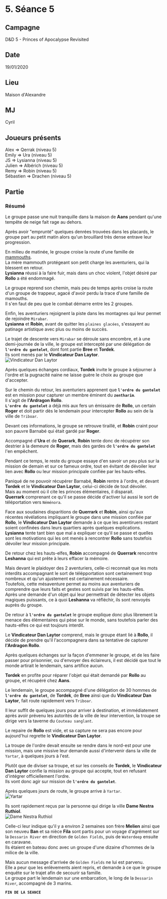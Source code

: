 # 5. Séance 5

## Campagne

D&D 5 - Princes of Apocalypse Revisited

## Date

19/01/2020

## Lieu

Maison d'Alexandre

## MJ

Cyril

## Joueurs présents

Alex => Qerrak (niveau 5)  
Emily => Ura (niveau 5)  
JS => Lysianna (niveau 5)  
Julien => Albérich (niveau 5)  
Remy => Robin (niveau 5)  
Sébastien => Drachen (niveau 5)

## Partie

### Résumé

Le groupe passe une nuit tranquille dans la maison de **Aans** pendant qu'une tempête de neige fait rage au dehors.

Après avoir "emprunté" quelques denrées trouvées dans les placards, le groupe part au petit matin alors qu'un brouillard très dense entrave leur progression.

En milieu de matinée, le groupe croise la route d'une famille de [mammouths](https://www.aidedd.org/dnd/monstres.php?vf=mammouth).  
La mère mammouth protégeant son petit charge les aventuriers, qui la blessent en retour.  
**Lysianna** réussi à la faire fuir, mais dans un choc violent, l'objet désiré par **Rollo** a été endommagé.

Le groupe reprend son chemin, mais peu de temps après croise la route d'un groupe de trappeur, agacé d'avoir perdu la trace d'une famille de mamouths.  
Il s'en faut de peu que le combat démarre entre les 2 groupes.

Enfin, les aventuriers rejoignent la piste dans les montagnes qui leur permet de rejoindre `Mirabar`.  
**Lysianna** et **Robin**, avant de quitter les `plaines glacées`, s'essayent au patinage artistique avec plus ou moins de succès.

Le trajet de descente vers `Mirabar` se déroule sans encombre, et à une demi-journée de la ville, le groupe est intercepté par une délégation de **`l'ordre du gantelet`**, dont font partie **Bree** et **Tordek**.  
Ils sont menés par le **Vindicateur Dan Laytor**.  
![Vindicateur Dan Laytor](./assets/images/persos/dan_laytor.png)

Après quelques échanges cordiaux, **Tordek** invite le groupe à séjourner à l'ordre et la pugnacité naine ne laisse guère le choix au groupe que d'accepter.

Sur le chemin du retour, les aventuriers apprenent que **`l'ordre du gantelet`** est en mission pour capturer un membre éminent du **`zentharim`**.  
Il s'agit de **l'Ardragon Rollo**.  
**`L'ordre du gantelet`** a déjà mis aux fers un émissaire de **Rollo**, un certain **Roger** et doit partir dès le lendemain pour intercepter **Rollo** au sein de la ville de `Triboar`.

Devant ces informations, le groupe se retrouve tiraillé, et **Robin** craint pour son pauvre Barnabé qui était gardé par **Roger**.

Accompagné d'**Ura** et de **Querark**, **Robin** tente donc de récupérer son destrier à la demeure de **Roger**, mais des gardes de **`l'ordre du gantelet`** l'en empêchent.

Pendant ce temps, le reste du groupe essaye d'en savoir un peu plus sur la mission de demain et sur ce fameux ordre, tout en évitant de dévoiler leur lien avec **Rollo** ou leur mission principale confiée par les hauts-elfes.

Paniqué de ne pouvoir récupérer Barnabé, **Robin** rentre à l'ordre, et devant **Tordek** et le **Vindicateur Dan Laytor**, celui-ci décide de tout dévoiler.  
Mais au moment où il cite les princes élémentaires, il disparait.  
**Querrark** comprenant ce qu'il se passe décide d'activer lui aussi le sort de téléportation vers `Néménora`.

Face aux soudaines disparitions de **Querrark** et **Robin**, ainsi qu'aux récentes révélations impliquant le groupe dans une mission confiée par **Rollo**, le **Vindicateur Dan Laytor** demande à ce que les aventiruers restant soient confinées dans leurs quartiers après quelques explications.  
**Lysianna** tente tant bien que mal a expliquer ce qu'il se passe et quelles sont les motivations qui les ont menés à rencontrer **Rollo** sans toutefois dévoiler leur mission principale.

De retour chez les hauts-elfes, **Robin** accompagné de **Querrark** rencontre **Leshanna** qui est prête à leurs effacer la mémoire.

Mais devant le plaidoyer des 2 aventuriers, celle-ci reconnait que les mots interdits accompagnant le sort de télépportation sont certainement trop nombreux et qu'un ajustement est certainement nécessaire.  
Toutefois, cette mésaventure permet au moins aux aventuriers de comprendre que leurs faits et gestes sont suivis par les hauts-elfes.  
Après une demande d'un objet qui leur permettrait de détecter les objets magiques puissants, ce à quoi **Leshanna** va réfléchir, ils sont renvoyés auprès du groupe.

De retour à **`l'ordre du gantelet`** le groupe explique donc plus librement la menace des élémentaires qui pèse sur le monde, sans toutefois parler des hauts-elfes ce qui est toujours interdit.

Le **Vindicateur Dan Laytor** comprend, mais le groupe étant lié à **Rollo**, il décide de prendre qu'il l'accompagnera dans sa tentative de capturer **l'Ardragon Rollo**.

Après quelques échanges sur la façon d'emmener le groupe, et de les faire passer pour prisonnier, ou d'envoyer des éclaireurs, il est décidé que tout le monde artirait le lendemain, sans artifice aucun.

**Tordek** en profite pour réparer l'objet qui était demandé par **Rollo** au groupe, et récupéré chez **Aans**.

Le lendemain, le groupe accompagné d'une délégation de 30 hommes de **`l'ordre du gantelet`**, de **Tordek**, de **Bree** ainsi que du **Vindicateur Dan Laytor**, fait route rapidement vers `Triboar`.

Il leur suffit de quelques jours pour arriver à destination, et immédiatement après avoir prévenu les autorités de la ville de leur intervention, la troupe se dirige vers la taverne du `Couteau sanglant`.

Le repaire de **Rollo** est vide, et sa capture ne sera pas encore pour aujourd'hui regrette le **Vindicateur Dan Laytor**.

La troupe de l'ordre devait ensuite se rendre dans le nord-est pour une mission, mais une missive leur demande aussi d'intervenir dans la ville de `Yartar`, à quelques jours à l'est.

Plutôt que de diviser sa troupe, et sur les conseils de **Tordek**, le **Vindicateur Dan Laytor** confie la mission au groupe qui accepte, tout en refusant d'intégrer officiellement l'ordre.  
Ils vont donc agir sur mission de **`l'ordre du gantelet`**.

Après quelques jours de route, le groupe arrive à `Yartar`.  
![Yartar](./assets/images/lieu/yartar.jpg)

Ils sont rapidement reçus par la personne qui dirige la ville **Dame Nestra Ruthiol**.  
![Dame Nestra Ruthiol](./assets/images/persos/nestra_ruthiol.png)

Celle-ci leur indique qu'il y a environ 2 semaines son frère **Melien** ainsi que son neuveu **Ban** et sa nièce **Fila** sont partis pour un voyage d'agrément sur la `Dessarin River` en direction de `Golden Fields`, puis de `Waterdeep` ensuite en caravane.  
Ils étaient en bateau donc avec un groupe d'une dizaine d'hommes de la milice de la ville.

Mais aucun message d'arrivée de `Golden Fields` ne lui est parvenu.  
Elle a peur que les enlèvements aient repris, et demande à ce que le groupe enquête sur le trajet afin de secourir sa famille.  
Le groupe part le lendemain sur une embarcation, le long de la `Dessarin River`, accompagné de 3 marins.

**`FIN DE LA SEANCE`**
